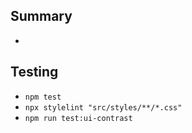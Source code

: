 ## Summary

-

## Testing

- `npm test`
- `npx stylelint "src/styles/**/*.css"`
- `npm run test:ui-contrast`
